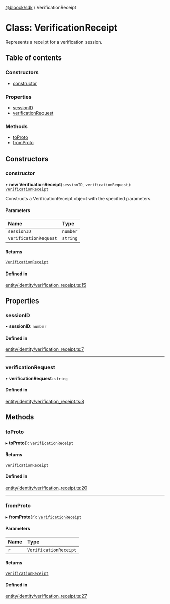[@bloock/sdk](../index.md) / VerificationReceipt

# Class: VerificationReceipt

Represents a receipt for a verification session.

## Table of contents

### Constructors

- [constructor](VerificationReceipt.md#constructor)

### Properties

- [sessionID](VerificationReceipt.md#sessionid)
- [verificationRequest](VerificationReceipt.md#verificationrequest)

### Methods

- [toProto](VerificationReceipt.md#toproto)
- [fromProto](VerificationReceipt.md#fromproto)

## Constructors

### constructor

• **new VerificationReceipt**(`sessionID`, `verificationRequest`): [`VerificationReceipt`](VerificationReceipt.md)

Constructs a VerificationReceipt object with the specified parameters.

#### Parameters

| Name | Type |
| :------ | :------ |
| `sessionID` | `number` |
| `verificationRequest` | `string` |

#### Returns

[`VerificationReceipt`](VerificationReceipt.md)

#### Defined in

[entity/identity/verification_receipt.ts:15](https://github.com/bloock/bloock-sdk/blob/10b1e90/languages/js/src/entity/identity/verification_receipt.ts#L15)

## Properties

### sessionID

• **sessionID**: `number`

#### Defined in

[entity/identity/verification_receipt.ts:7](https://github.com/bloock/bloock-sdk/blob/10b1e90/languages/js/src/entity/identity/verification_receipt.ts#L7)

___

### verificationRequest

• **verificationRequest**: `string`

#### Defined in

[entity/identity/verification_receipt.ts:8](https://github.com/bloock/bloock-sdk/blob/10b1e90/languages/js/src/entity/identity/verification_receipt.ts#L8)

## Methods

### toProto

▸ **toProto**(): `VerificationReceipt`

#### Returns

`VerificationReceipt`

#### Defined in

[entity/identity/verification_receipt.ts:20](https://github.com/bloock/bloock-sdk/blob/10b1e90/languages/js/src/entity/identity/verification_receipt.ts#L20)

___

### fromProto

▸ **fromProto**(`r`): [`VerificationReceipt`](VerificationReceipt.md)

#### Parameters

| Name | Type |
| :------ | :------ |
| `r` | `VerificationReceipt` |

#### Returns

[`VerificationReceipt`](VerificationReceipt.md)

#### Defined in

[entity/identity/verification_receipt.ts:27](https://github.com/bloock/bloock-sdk/blob/10b1e90/languages/js/src/entity/identity/verification_receipt.ts#L27)
